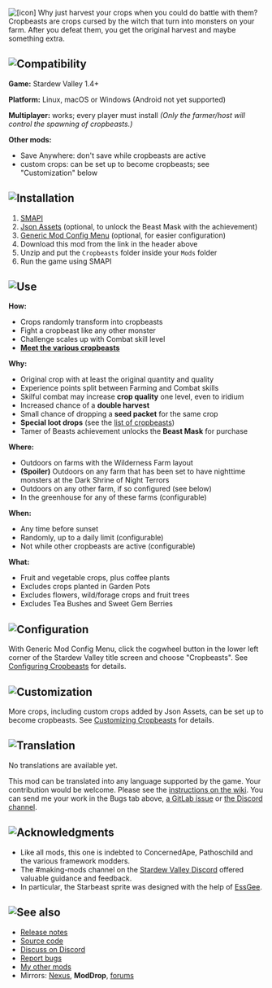 ![[icon]](https://kdau.gitlab.io/Cropbeasts/icon.png) Why just harvest your crops when you could do battle with them? Cropbeasts are crops cursed by the witch that turn into monsters on your farm. After you defeat them, you get the original harvest and maybe something extra.

## ![Compatibility](https://kdau.gitlab.io/headers/compatibility.png)

**Game:** Stardew Valley 1.4+

**Platform:** Linux, macOS or Windows (Android not yet supported)

**Multiplayer:** works; every player must install
*(Only the farmer/host will control the spawning of cropbeasts.)*

**Other mods:**

* Save Anywhere: don't save while cropbeasts are active
* custom crops: can be set up to become cropbeasts; see "Customization" below

## ![Installation](https://kdau.gitlab.io/headers/installation.png)

1. [SMAPI](https://smapi.io/)
1. [Json Assets](https://www.moddrop.com/stardew-valley/mods/399895-json-assets) (optional, to unlock the Beast Mask with the achievement)
1. [Generic Mod Config Menu](https://www.moddrop.com/stardew-valley/mods/771692-generic-mod-config-menu) (optional, for easier configuration)
1. Download this mod from the link in the header above
1. Unzip and put the `Cropbeasts` folder inside your `Mods` folder
1. Run the game using SMAPI

## ![Use](https://kdau.gitlab.io/headers/use.png)

**How:**

* Crops randomly transform into cropbeasts
* Fight a cropbeast like any other monster
* Challenge scales up with Combat skill level
* [**Meet the various cropbeasts**](https://gitlab.com/kdau/cropbeasts/-/blob/main/doc/BEASTS.md)

**Why:**

* Original crop with at least the original quantity and quality
* Experience points split between Farming and Combat skills
* Skilful combat may increase **crop quality** one level, even to iridium
* Increased chance of a **double harvest**
* Small chance of dropping a **seed packet** for the same crop
* **Special loot drops** (see the [list of cropbeasts](https://gitlab.com/kdau/cropbeasts/-/blob/main/doc/BEASTS.md))
* Tamer of Beasts achievement unlocks the **Beast Mask** for purchase

**Where:**

* Outdoors on farms with the Wilderness Farm layout
* **(Spoiler)** Outdoors on any farm that has been set to have nighttime monsters at the Dark Shrine of Night Terrors
* Outdoors on any other farm, if so configured (see below)
* In the greenhouse for any of these farms (configurable)

**When:**

* Any time before sunset
* Randomly, up to a daily limit (configurable)
* Not while other cropbeasts are active (configurable)

**What:**

* Fruit and vegetable crops, plus coffee plants
* Excludes crops planted in Garden Pots
* Excludes flowers, wild/forage crops and fruit trees
* Excludes Tea Bushes and Sweet Gem Berries

## ![Configuration](https://kdau.gitlab.io/headers/configuration.png)

With Generic Mod Config Menu, click the cogwheel button in the lower left corner of the Stardew Valley title screen and choose "Cropbeasts". See [Configuring Cropbeasts](https://gitlab.com/kdau/cropbeasts/-/blob/main/doc/CONFIGURING.md) for details.

## ![Customization](https://kdau.gitlab.io/headers/customization.png)

More crops, including custom crops added by Json Assets, can be set up to become cropbeasts. See [Customizing Cropbeasts](https://gitlab.com/kdau/cropbeasts/-/blob/main/doc/CUSTOMIZING.md) for details.

## ![Translation](https://kdau.gitlab.io/headers/translation.png)

No translations are available yet.

This mod can be translated into any language supported by the game. Your contribution would be welcome. Please see the [instructions on the wiki](https://stardewvalleywiki.com/Modding:Translations). You can send me your work in the Bugs tab above, [a GitLab issue](https://gitlab.com/kdau/cropbeasts/-/issues) or [the Discord channel](https://discord.gg/SjjMuyR).

## ![Acknowledgments](https://kdau.gitlab.io/headers/acknowledgments.png)

* Like all mods, this one is indebted to ConcernedApe, Pathoschild and the various framework modders.
* The #making-mods channel on the [Stardew Valley Discord](https://discordapp.com/invite/StardewValley) offered valuable guidance and feedback.
* In particular, the Starbeast sprite was designed with the help of [EssGee](https://www.nexusmods.com/stardewvalley/users/83595503).

## ![See also](https://kdau.gitlab.io/headers/see-also.png)

* [Release notes](https://gitlab.com/kdau/cropbeasts/-/blob/main/doc/RELEASE-NOTES.md)
* [Source code](https://gitlab.com/kdau/cropbeasts)
* [Discuss on Discord](https://discord.gg/SjjMuyR)
* [Report bugs](https://gitlab.com/kdau/cropbeasts/-/issues)
* [My other mods](https://kdau.gitlab.io)
* Mirrors:
	[Nexus](https://www.nexusmods.com/stardewvalley/mods/6030),
	**ModDrop**,
	[forums](https://forums.stardewvalley.net/index.php?resources/cropbeasts.57/)
